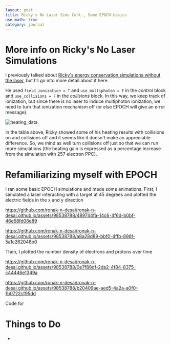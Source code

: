 ```yaml
---
layout: post
title: Ricky's No Laser Sims Cont., Some EPOCH basics
use_math: true
category: journal
---
```

# More info on Ricky's No Laser Simulations
I previously talked about [Ricky's energy conservation simulations without the laser](https://ronak-n-desai.github.io/22aut4/), but I'll go into more detail about it here. 

He used `field_ionization = T` and `use_multiphoton = F` in the *control* block and `use_collisions = F` in the *collisions* block. In this way, we keep track of ionization, but since there is no laser to induce multiphoton ionization, we need to turn that ionization mechanism off (or else EPOCH will give an error message). 

![heating_data](https://github.com/ronak-n-desai/ronak-n-desai.github.io/assets/98538788/0e58b7bc-2b41-403a-8558-6d0ec5d34783).

In the table above, Ricky showed some of his heating results with collisions on and collisions off and it seems like it doesn't make an appreciable difference. So, we mind as well turn collisions off just so that we can run more simulations (the heating gain is expressed as a percentage increase from the simulation with 257 electron PPC).


# Refamiliarizing myself with EPOCH
I ran some basic EPOCH simulations and made some animations. First, I simulated a laser interacting with a target at 45 degrees and plotted the electric fields in the x and y direction 

https://github.com/ronak-n-desai/ronak-n-desai.github.io/assets/98538788/489744fa-14c6-4f6d-b0bf-46e58fd08e89

https://github.com/ronak-n-desai/ronak-n-desai.github.io/assets/98538788/a8a28d89-bbf0-4ffb-896f-5a1c262048b0

Then, I plotted the number density of electrons and protons over time

https://github.com/ronak-n-desai/ronak-n-desai.github.io/assets/98538788/0e7f88df-2da2-4f84-8375-c44446e1349a

https://github.com/ronak-n-desai/ronak-n-desai.github.io/assets/98538788/b20409ae-aed5-4a2a-a0f0-1b0722cf95dd

Code for 



# Things to Do
- 
